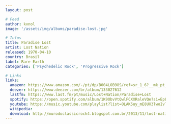 ```yaml
---
layout: post

# Feed
author: kvnol
image: '/assets/img/albums/paradise-lost.jpg'

# Infos
title: Paradise Lost
artist: Lost Nation
released: 1970-04-10
country: Brasil
label: Rare Earth
categories: ['Psychedelic Rock', 'Progressive Rock']

# Links
links:
  amazon: https://www.amazon.com/-/pt/dp/B004LOB98S/ref=sr_1_6?__mk_pt_BR=%C3%85M%C3%85%C5%BD%C3%95%C3%91&dchild=1&keywords=paradise+lost&qid=1616816876&s=music&sr=1-6
  deezer: https://www.deezer.com/br/album/133027612
  lastfm: https://www.last.fm/pt/music/Lost+Nation/Paradise+Lost
  spotify: https://open.spotify.com/album/1K9ObvVtQwlFCXXRaleVQe?si=EpLI1JcoSty3QEbrDwn10A
  youtube: https://music.youtube.com/playlist?list=OLAK5uy_mE8UX3lwoIvT_NgxYSzrCL4VWAEL_Dtgc
  wikipedia:
  download: http://murodoclassicrock4.blogspot.com.br/2013/11/lost-nation-paradise-lost-1970.html
---
```

